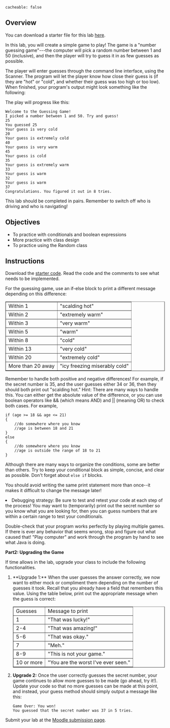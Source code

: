 ```
cacheable: false
```

## Overview

You can download a starter file for this lab [here](http://mathcs.pugetsound.edu/~tmullen/secure/f17ics/NumberGuesser.zip).

In this lab, you will create a simple game to play! The game is a "number guessing game"---the computer will pick a random number between 1 and 50 (inclusive), and then the player will try to guess it in as few guesses as possible. 

The player will enter guesses through the command line interface, using the Scanner. The program will let the player know how close their guess is (if they are "hot" or "cold", and whether their guess was too high or too low). When finished, your program's output might look something like the following:

The play will progress like this:

    Welcome to the Guessing Game!
    I picked a number between 1 and 50. Try and guess!
    25
    You guessed 25
    Your guess is very cold
    20
    Your guess is extremely cold
    40
    Your guess is very warm
    45
    Your guess is cold
    35
    Your guess is extremely warm
    33
    Your guess is warm
    32
    Your guess is warm
    37
    Congratulations. You figured it out in 8 tries.

This lab should be completed in pairs. Remember to switch off who is driving and who is navigating!

## Objectives

* To practice with conditionals and boolean expressions
* More practice with class design
* To practice using the Random class

## Instructions

Download the [starter code](http://mathcs.pugetsound.edu/~tmullen/secure/f17ics/NumberGuesser.zip). Read the code and the comments to see what needs to be implemented. 

For the guessing game, use an if-else block to print a different message depending on this difference:
<p>

<p>
<table  border="1">
<tr>
<td> Within 1 </td>
<td> "scalding hot" </td>
</tr>
<tr>
<td> Within 2 </td>
<td>  "extremely warm"   </td>
</tr>
<tr>
<td>Within 3 </td>
<td>  "very warm"  </td>
</tr>
<tr>
<td>Within 5 </td>
<td>  "warm"   </td>
</tr>
<tr>
<td>Within 8 </td>
<td>  "cold" </td>
</tr>
<tr>
<td>Within 13 </td>
<td>  "very cold"  </td>
</tr>
<tr>
<td>Within 20  </td>
<td>  "extremely cold" </td>
</tr>
<tr>
<td>More than 20 away</td>
<td>  "icy freezing miserably cold"</td>
</tr>
</table>
</p>


Remember to handle both positive and negative differences! For example, if the secret number is 35, and the user guesses either 34 or 36, then they should both print out "scalding hot." Hint: There are many ways to handle this. You can either get the absolute value of the difference, or you can use boolean operators like && (which means AND) and || (meaning OR) to check both cases. For example,
<pre><code class="java">if (age >= 18 && age <= 21)
{
    //do somewhere where you know
    //age is between 18 and 21
}
else
{
    //do somewhere where you know
    //age is outside the range of 18 to 21
}</pre></code>

Although there are many ways to organize the conditions, some are better than others. Try to keep your conditional block as simple, concise, and clear as possible. Don't forget about `else if` blocks. 

You should avoid writing the same print statement more than once--it makes it difficult to change the message later!
</li>
</ul>
</li>
<li>
Debugging strategy: Be sure to test and retest your code at each step of the process! You may want to (temporarily) print out the secret number so you know what you are looking for, then you can guess numbers that are within a certain range to test your conditionals.

Double-check that your program works perfectly by playing multiple games. If there is ever any behavior that seems wrong, stop and figure out what caused that! "Play computer" and work through the program by hand to see what Java is doing.
</li>
</ol>

**Part2: Upgrading the Game**

If time allows in the lab, upgrade your class to include the following functionalities.

<ol>
<li>
**Upgrade 1:** When the user guesses the answer correctly, we now want to either mock or compliment them depending on the number of guesses it took. Recall that you already have a field that remembers this value. Using the table below, print out the appropriate message when the guess is correct:

<p>
<table  border="1">
<tr>
<td>Guesses</td>
<td>Message to print   </td>
</tr>
<tr>
<td> 1 </td>
<td>"That was lucky!"  </td>
</tr>
<tr>
<td> 2-4 </td>
<td> "That was amazing!"  </td>
</tr>
<tr>
<td> 5-6 </td>
<td>	"That was okay."   </td>
</tr>
<tr>
<td> 7  </td>
<td>"Meh."  </td>
</tr>
<tr>
<td> 8-9  </td>
<td> "This is not your game."   </td>
</tr>
<tr>
<td> 10 or more  </td>
<td> "You are the worst I've ever seen."   </td>
</tr>
</table>
</p>
</li>
<li>

**Upgrade 2:** Once the user correctly guesses the secret number, your game continues to allow more guesses to be made (go ahead, try it!). Update your code so that no more guesses can be made at this point, and instead, your guess method should simply output a message like this:

<pre><code class="java">Game Over: You won!
You guessed that the secret number was 37 in 5 tries.</pre></code>


</li>
</ol>

Submit your lab at the [Moodle submission page](https://moodle.pugetsound.edu/moodle/mod/assign/view.php?id=407289).
